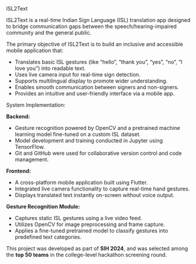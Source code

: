 ISL2Text

ISL2Text is a real-time Indian Sign Language (ISL) translation app designed to bridge communication gaps between the speech/hearing-impaired community and the general public.

The primary objective of ISL2Text is to build an inclusive and accessible mobile application that:

- Translates basic ISL gestures (like “hello”, “thank you”, “yes”, “no”, “I love you”) into readable text.
- Uses live camera input for real-time sign detection.
- Supports multilingual display to promote wider understanding.
- Enables smooth communication between signers and non-signers.
- Provides an intuitive and user-friendly interface via a mobile app.

System Implementation:

**Backend:**
- Gesture recognition powered by OpenCV and a pretrained machine learning model fine-tuned on a custom ISL dataset.
- Model development and training conducted in Jupyter using TensorFlow.
- Git and GitHub were used for collaborative version control and code management.

**Frontend:**
- A cross-platform mobile application built using Flutter.
- Integrated live camera functionality to capture real-time hand gestures.
- Displays translated text instantly on-screen without voice output.

**Gesture Recognition Module:**
- Captures static ISL gestures using a live video feed.
- Utilizes OpenCV for image preprocessing and frame capture.
- Applies a fine-tuned pretrained model to classify gestures into predefined text categories.

This project was developed as part of **SIH 2024**, and was selected among the **top 50 teams** in the college-level hackathon screening round.


